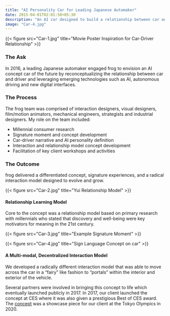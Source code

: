 ```yaml
---
title: "AI Personality Car for Leading Japanese Automaker"
date: 2015-04-01T02:01:58+05:30
description: "An AI car designed to build a relationship between car and driver"
image: "Car-4.jpg"
---
```


{{< figure src="Car-1.jpg" title="Movie Poster Inspiration for Car-Driver Relationship" >}} 

### The Ask
In 2016, a leading Japanese automaker engaged frog to envision an AI concept car of the future by reconceptualizing the relationship between car and driver and leveraging emerging technologies such as AI, autonomous driving and new digital interfaces.

### The Process
The frog team was comprised of interaction designers, visual designers, film/motion animators, mechanical engineers, strategists and industrial designers. My role on the team included:
- Millennial consumer research
- Signature moment and concept development
- Car-driver narrative and AI personality definition
- Interaction and relationship model concept development
- Facilitation of key client workshops and activities

### The Outcome
frog delivered a differentiated concept, signature experiences, and a radical interaction model designed to evolve and grow.

{{< figure src="Car-2.jpg" title="Yui Relationship Model" >}} 

#### Relationship Learning Model
Core to the concept was a relationship model based on primary research with millennials who stated that discovery and well-being were key motivators for meaning in the 21st century.

{{< figure src="Car-3.jpg" title="Example Signature Moment" >}} 

{{< figure src="Car-4.jpg" title="Sign Language Concept on car" >}} 

#### A Multi-modal, Decentralized Interaction Model
We developed a radically different interaction model that was able to move across the car in a “fairy” like fashion to “portals” within the interior and exterior of the vehicle.

Several partners were involved in bringing this concept to life which eventually launched publicly in 2017. In 2017, our client launched the concept at CES where it was also given a prestigious Best of CES award. The [concept](https://www.businessinsider.com/toyota-has-created-a-concept-car-with-ai-called-yui-2019-10) was a showcase piece for our client at the Tokyo Olympics in 2020.
